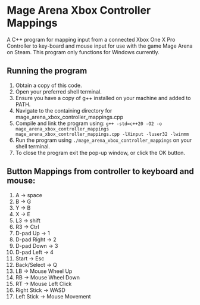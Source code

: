 # Mage Arena Xbox Controller Mappings
A C++ program for mapping input from a connected Xbox One X Pro Controller to key-board and mouse input for use with the game Mage Arena on Steam.
This program only functions for Windows currently.

<!-- TODO: Give a more granular running process. -->
## Running the program
1. Obtain a copy of this code.
2. Open your preferred shell terminal.
3. Ensure you have a copy of g++ installed on your machine and added to PATH.
4. Navigate to the containing directory for mage_arena_xbox_controller_mappings.cpp
5. Compile and link the program using: `g++ -std=c++20 -O2 -o mage_arena_xbox_controller_mappings mage_arena_xbox_controller_mappings.cpp -lXinput -luser32 -lwinmm`
6. Run the program using `./mage_arena_xbox_controller_mappings` on your shell terminal.
7. To close the program exit the pop-up window, or click the OK button.

<!-- TODO: Make this a table and format it. -->
## Button Mappings from controller to keyboard and mouse:
1. A -> space
2. B -> G
3. Y -> B
4. X -> E
5. L3 -> shift
6. R3 -> Ctrl
7. D-pad Up -> 1
8. D-pad Right -> 2
9. D-pad Down -> 3
10. D-pad Left -> 4
11. Start -> Esc
12. Back/Select -> Q
13. LB -> Mouse Wheel Up
14. RB -> Mouse Wheel Down
15. RT -> Mouse Left Click
16. Right Stick -> WASD
17. Left Stick -> Mouse Movement
